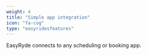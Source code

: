 ```yaml
---
weight: 4
title: "Simple app integration"
icon: "fa-cog"
type: "easyridesfeatures"
---
```

EasyRyde connects to any scheduling or booking app.